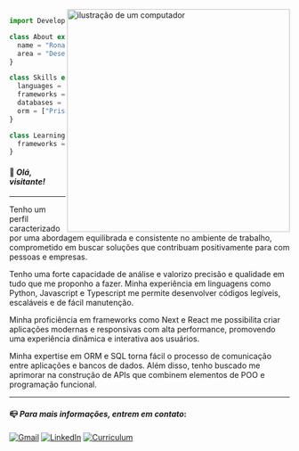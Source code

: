 <img src="https://raw.githubusercontent.com/MicaelliMedeiros/micaellimedeiros/master/image/computer-illustration.png" alt="ilustração de um computador" min-width="400px" max-width="400px" width="400px" align="right">

```js
import Developer from "ronaldofrancas";

class About extends Developer {
  name = "Ronaldo França";
  area = "Desenvolvedor Full Stack";
}

class Skills extends Developer {
  languages = ["Python, Javascript, Typescript"];
  frameworks = ["Nest, React, Django, Express"];
  databases = ["SQLite, PostgreSQL"];
  orm = ["Prisma, TypeORM"];
}

class Learning extends Developer {
  frameworks = ["Next", "Tailwind CSS"];
}
```
#### 👋 *Olá, visitante!*

<hr>

Tenho um perfil caracterizado por uma abordagem equilibrada e consistente no ambiente de trabalho, comprometido em buscar soluções que contribuam positivamente para com pessoas e empresas. 

Tenho uma forte capacidade de análise e valorizo precisão e qualidade em tudo que me proponho a fazer. Minha experiência em linguagens como Python, Javascript e Typescript me permite desenvolver códigos legíveis, escaláveis e de fácil manutenção. 

Minha proficiência em frameworks como Next e React me possibilita criar aplicações modernas e responsivas com alta performance, promovendo uma experiência dinâmica e interativa aos usuários. 

Minha expertise em ORM e SQL torna fácil o processo de comunicação entre aplicações e bancos de dados. Além disso, tenho buscado me aprimorar na construção de APIs que combinem elementos de POO e programação funcional.

<hr>

#### 📪 *Para mais informações, entrem em contato*:
<p align="left">
  <a href="mailto:ronaldofrancajr@gmail.com">
  <img title="Gmail" src="https://img.shields.io/badge/Gmail-red?style=for-the-badge&logo=gmail&logoColor=white" alt="Gmail"/></a>

  <a href="https://www.linkedin.com/in/ronaldofrancas/">
  <img  title="LinkedIn" src="https://img.shields.io/badge/LinkedIn-blue?style=for-the-badge&logo=linkedin&logoColor=white" alt="LinkedIn"/></a>
  
  <a href="https://drive.google.com/file/d/1X3w8kB_kkAbtCQiX5_OtRQwzx7irkBoD/view?usp=drive_link">
  <img  title="Curriculum" src="https://img.shields.io/badge/Curriculum-gray?style=for-the-badge&logo=googledrive&logoColor=white" alt="Curriculum"/></a>
</p>

